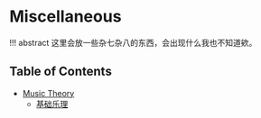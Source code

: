 # Miscellaneous

!!! abstract
    这里会放一些杂七杂八的东西，会出现什么我也不知道欸。

## Table of Contents

- [Music Theory](music)
    - [基础乐理](music/basic.md)